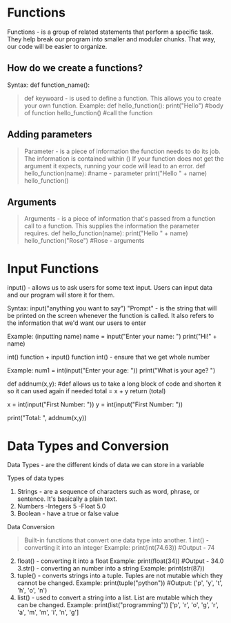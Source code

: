 # Functions
Functions - is a group of related statements that perform a specific task. They help break our program into smaller
and modular chunks. That way, our code will be easier to organize.

## How do we create a functions? 
Syntax:
def function_name():
> def keywoard - is used to define a function. This allows you to create your own function.
Example:
def hello_function():
    print("Hello") #body of function
hello_function() #call the function

## Adding parameters 
> Parameter - is a piece of information the function needs to do its job. The information is contained within ()
> If your function does not get the argument it expects, running your code will lead to an error.
def hello_function(name): #name - parameter
    print("Hello " + name)
hello_function()

## Arguments
> Arguments - is a piece of information that's passed from a function call to a function. This supplies the information the parameter requires.
def hello_function(name):
    print("Hello " + name) 
hello_function("Rose") #Rose - arguments


# Input Functions 
input() - allows us to ask users for some text input. Users can input data and our program will store it for them.

Syntax:
input("anything you want to say") 
"Prompt" - is the string that will be printed on the screen whenever the function is called. 
It also refers to the information that we'd want our users to enter

Example: (inputting name)
name = input("Enter your name: ") 
print("Hi!" + name)

int() function + input() function
int() - ensure that we get whole number

Example:
num1 = int(input("Enter your age: "))
print("What is your age? ")

def addnum(x,y): #def allows us to take a long block of code and shorten it so it can used again if needed
    total = x + y
    return (total)

x = int(input("First Number: "))
y = int(input("First Number: "))

print("Total: ", addnum(x,y))


# Data Types and Conversion
Data Types - are the different kinds of data we can store in a variable

Types of data types 
1. Strings - are a sequence of characters such as word, phrase, or sentence. It's basically a plain text.
2. Numbers 
    -Integers 5
    -Float 5.0
3. Boolean - have a true or false value

Data Conversion 
>Built-in functions that convert one data type into another.
1.int() - converting it into an integer
Example:
print(int(74.63)) #Output - 74
2. float() - converting it into a float
Example:
print(float(34)) #Output - 34.0
3.str() - converting an number into a string
Example:
print(str(87))
4. tuple() -  converts strings into a tuple. Tuples are not mutable which they cannot be changed.
Example:
print(tuple("python")) #Output: ('p', 'y', 't', 'h', 'o', 'n')
5. list() - used to convert a string into a list. List are mutable which they can be changed.
Example:
print(list("programming")) ['p', 'r', 'o', 'g', 'r', 'a', 'm', 'm', 'i', 'n', 'g']

